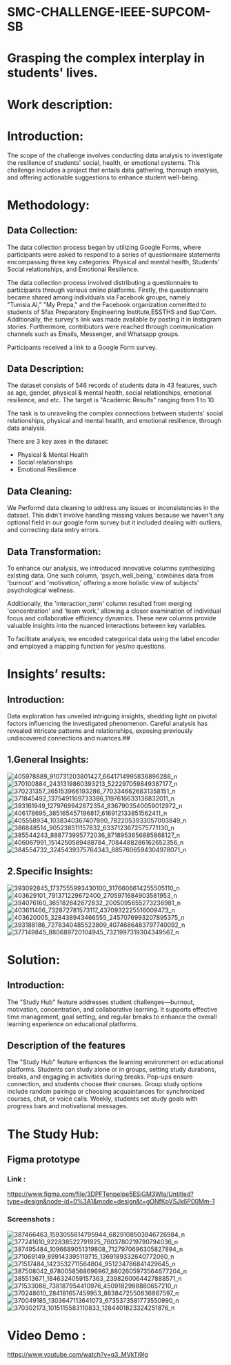 # SMC-CHALLENGE-IEEE-SUPCOM-SB
# Grasping the complex interplay in students' lives.

# Work description: 
# Introduction:
The scope of the challenge involves conducting data analysis to investigate the resilience of students' social, health, or emotional systems. This challenge includes a project that entails data gathering, thorough analysis, and offering actionable suggestions to enhance student well-being.



# Methodology:

## Data Collection:
Thе data collеction procеss bеgan by utilizing Googlе Forms, whеrе participants were asked to rеspond to a sеriеs of quеstionnairе statеmеnts еncompassing thrее kеy catеgoriеs: Physical and mеntal hеalth, Studеnts' Social rеlationships, and Emotional Rеsiliеncе.

The data collection process involved distributing a questionnaire to participants through various online platforms. Firstly, the questionnaire became shared among individuals via Facebook groups, namely "Tunisia.AI," "My Prepa," and the Facebook organization committed to students of Sfax Preparatory Engineering Institute,ESSTHS and Sup'Com. Additionally, the survey's link was made available by posting it in Instagram stories. Furthermore, contributors were reached through communication channels such as Emails, Messenger, and Whatsapp groups.

Participants received a link to a Google Form survey.

## Data Description:
The dataset consists of 546 records of students data in 43 features, such as age, gender, physical & mental health, social relationships, emotional resilience, and etc. The target is "Academic Results" ranging from 1 to 10.

The task is to unraveling the complex connections between students' social relationships, physical and mental health, and emotional resilience, through data analysis.

There are 3 key axes in the dataset:

* Physical & Mental Health
* Social relationships
* Emotional Resilience
## Data Cleaning:
We Performd data cleaning to address any issues or inconsistencies in the dataset. This didn't involve handling missing values because we haven't any optional field in our google form survey but it included dealing with outliers, and correcting data entry errors.
## Data Transformation:
To enhance our analysis, we introduced innovative columns synthesizing existing data. One such column, 'psych_well_being,' combines data from 'burnout' and 'motivation,' offering a more holistic view of subjects' psychological wellness.

Additionally, the 'interaction_term' column resulted from merging 'concentration' and 'team work,' allowing a closer examination of individual focus and collaborative efficiency dynamics. These new columns provide valuable insights into the nuanced interactions between key variables.

To facilitate analysis, we encoded categorical data using the label encoder and employed a mapping function for yes/no questions.




# Insights’ results:
## Introduction:
Data exploration has unveiled intriguing insights, shedding light on pivotal factors influencing the investigated phenomenon. Careful analysis has revealed intricate patterns and relationships, exposing previously undiscovered connections and nuances.##
## 1.General Insights:
![405978889_910731203801427_6641714995836896288_n](https://github.com/ihebbettaibe/ZERAZER/assets/152183684/a5230daf-aa44-4653-bc97-a4d5719d42d9)
![370100884_2431319860393213_522297059849387177_n](https://github.com/ihebbettaibe/ZERAZER/assets/152183684/ba582507-c72a-40f4-923d-93a26df44525)
![370231357_365153966193286_7703346626831358151_n](https://github.com/ihebbettaibe/ZERAZER/assets/152183684/d68268fd-9105-4390-a422-47cb9c80e69d)
![371845492_1375491169733386_1197616633136832011_n](https://github.com/ihebbettaibe/ZERAZER/assets/152183684/2bec64cb-4c31-4771-b4eb-d89ed91cef1d)
![393161949_1279769942672354_8367903540059012972_n](https://github.com/ihebbettaibe/ZERAZER/assets/152183684/bbdecf82-da19-4c66-aaba-cddaf38f9a29)
![406178695_385165457196817_616912133851562411_n](https://github.com/ihebbettaibe/ZERAZER/assets/152183684/c5e9e1fd-aa50-423d-9b66-83bfb0c85b30)
![405558934_1038340367407890_7822053933057003849_n](https://github.com/ihebbettaibe/ZERAZER/assets/152183684/0cea01ae-36eb-4916-96db-ffcceab00143)
![386848514_905238511157832_6337123672575771130_n](https://github.com/ihebbettaibe/ZERAZER/assets/152183684/0992a4b4-6ccf-40a9-a404-027e0c4ec64d)
![385544243_888773995772036_8718953656885868127_n](https://github.com/ihebbettaibe/ZERAZER/assets/152183684/c79322ff-404e-4f78-ac77-eebde119d32c)
![406067991_1514250589488784_7084488286162652356_n](https://github.com/ihebbettaibe/ZERAZER/assets/152183684/0f9dfac4-2344-491e-bf92-43eb463d828f)
![384554732_3245439375764343_8857606594304978071_n](https://github.com/ihebbettaibe/ZERAZER/assets/152183684/981173da-c871-4abd-9f6f-6d9bead353a7)



## 2.Specific Insights:

![393092845_1737555993430100_3176606614255505110_n](https://github.com/ihebbettaibe/ZERAZER/assets/152183684/e8ce241b-7161-45c4-8ea9-3fb15d648297)
![403629101_791371229672400_2705971684903581953_n](https://github.com/ihebbettaibe/ZERAZER/assets/152183684/b5ac2958-4b42-43e4-a92d-a91e301abac6)
![394076160_365182642672832_2005095655273236981_n](https://github.com/ihebbettaibe/ZERAZER/assets/152183684/d42787bf-3650-44a0-85ae-30ec74ee34d8)
![403611466_732872781573117_4370932225516009473_n](https://github.com/ihebbettaibe/ZERAZER/assets/152183684/424d34e2-28a0-4ae9-9c59-d76f2079b263)
![403620005_328438943466555_2457076993207895375_n](https://github.com/ihebbettaibe/ZERAZER/assets/152183684/9c9cbe02-d4aa-4f54-a2a6-863b210d7645)
![393188186_7278340485523809_4074686483797740092_n](https://github.com/ihebbettaibe/ZERAZER/assets/152183684/bac6259b-6061-4cc5-9feb-4af553cfcb71)
![377149845_880689720104945_7321997319304349567_n](https://github.com/ihebbettaibe/ZERAZER/assets/152183684/bccb0228-8410-4441-a944-9ae468d77e67)




# Solution:
## Introduction: 
The "Study Hub" feature addresses student challenges—burnout, motivation, concentration, and collaborative learning. It supports effective time management, goal setting, and regular breaks to enhance the overall learning experience on educational platforms.
## Description of the features
The "Study Hub" feature enhances the learning environment on educational platforms. Students can study alone or in groups, setting study durations, breaks, and engaging in activities during breaks. Pop-ups ensure connection, and students choose their courses. Group study options include random pairings or choosing acquaintances for synchronized courses, chat, or voice calls. Weekly, students set study goals with progress bars and motivational messages.

# The Study Hub:
## Figma prototype 
### Link :
https://www.figma.com/file/3DPFTenpeIpe5ESiGM3WIa/Untitled?type=design&node-id=0%3A1&mode=design&t=gONfKpVSJk6P00Mm-1

### Screenshots :
![387466463_1593055814795944_6829108503946726984_n](https://github.com/fathi-hamed/SMC-CHALLENGE-IEEE-SUPCOM-SB/assets/138572009/f321385f-25eb-4ab8-be94-845c3583474d)
![377241610_922838522791925_7603780219790794036_n](https://github.com/fathi-hamed/SMC-CHALLENGE-IEEE-SUPCOM-SB/assets/138572009/d1aa8d7a-fe06-4478-b100-ed2f8dccf620)
![387495484_1096689051319808_7127970696305827894_n](https://github.com/fathi-hamed/SMC-CHALLENGE-IEEE-SUPCOM-SB/assets/138572009/06f75b74-2584-4e0d-b94f-46e85c0c545a)
![371069149_899143395119715_1369189332640772060_n](https://github.com/fathi-hamed/SMC-CHALLENGE-IEEE-SUPCOM-SB/assets/138572009/d1d7e5af-c882-449c-b25f-3e452cbc0cdd)
![371517484_1423532711564804_951234786841429645_n](https://github.com/fathi-hamed/SMC-CHALLENGE-IEEE-SUPCOM-SB/assets/138572009/43d00081-5214-4708-bc59-632c42a51e03)
![387508042_6780058568696967_8802605973564677204_n](https://github.com/fathi-hamed/SMC-CHALLENGE-IEEE-SUPCOM-SB/assets/138572009/8f91ec9a-3508-4632-8544-5d999677fbdb)
![385513671_1846324059157363_2398260064427888571_n](https://github.com/fathi-hamed/SMC-CHALLENGE-IEEE-SUPCOM-SB/assets/138572009/b0e0769c-0cfb-4393-a43a-2f029ab3f6ff)
![371533088_738187954410976_4509182988880657210_n](https://github.com/fathi-hamed/SMC-CHALLENGE-IEEE-SUPCOM-SB/assets/138572009/7ac0318d-1e3e-4d65-8f2d-fe00d5992902)
![370248610_284181657459953_8838472550836867597_n](https://github.com/fathi-hamed/SMC-CHALLENGE-IEEE-SUPCOM-SB/assets/138572009/99dc58a8-d72e-4fc2-ac1e-cc8d34540e2a)
![370049185_1303647113641073_6735373581773550990_n](https://github.com/fathi-hamed/SMC-CHALLENGE-IEEE-SUPCOM-SB/assets/138572009/8e78de12-138c-407a-8e66-b3a8051da52f)
![370302173_1015115583110833_1284401823324251876_n](https://github.com/fathi-hamed/SMC-CHALLENGE-IEEE-SUPCOM-SB/assets/138572009/1fda4d2f-54b4-4af2-ba4c-5cb656c46154)

# Video Demo :
https://www.youtube.com/watch?v=q3_MVkTi9lg





